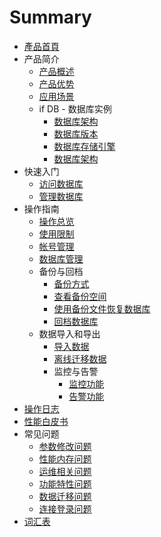 # Summary

* [產品首頁](README.md)
* 产品简介
    * [产品概述](Content/产品简介/产品概述.md)
    * [产品优势](Content/产品简介/产品优势.md)
    * [应用场景](Content/产品简介/应用场景.md)
    * if DB - 数据库实例
        * [数据库架构](Content/产品简介/数据库实例/数据库架构.md)
        * [数据库版本](Content/产品简介/数据库实例/数据库版本.md)
        * [数据库存储引擎](Content/产品简介/数据库实例/数据库存储引擎.md)
        * [数据库架构](Content/产品简介/数据库实例/数据库架构.md)
* 快速入门
    * [访问数据库](Content/快速入门/访问数据库.md)
    * [管理数据库](Content/快速入门/管理数据库.md)
* 操作指南
    * [操作总览](Content/操作指南/操作总览.md)
    * [使用限制](Content/操作指南/使用限制.md)
    * [帐号管理](Content/操作指南/帐号管理.md)
    * [数据库管理](Content/操作指南/数据库管理.md)
    * 备份与回档
        * [备份方式](Content/操作指南/备份与回档/备份方式.md)
        * [查看备份空间](Content/操作指南/备份与回档/查看备份空间.md)
        * [使用备份文件恢复数据库](Content/操作指南/备份与回档/使用备份文件恢复数据库.md)
        * [回档数据库](Content/操作指南/备份与回档/回档数据库.md)
    * 数据导入和导出
        * [导入数据](Content/操作指南/数据导入和导出/导入数据.md)
        * [离线迁移数据](Content/操作指南/数据导入和导出/离线迁移数据.md)
        * 监控与告警
            * [监控功能](Content/操作指南/监控与告警/监控功能.md)
            * [告警功能](Content/操作指南/监控与告警/告警功能.md)
* [操作日志](Content/操作指南/操作日志.md)
* [性能白皮书](Content/性能白皮书.md)
* 常见问题
    * [参数修改问题](Content/常见问题/参数修改问题.md)
    * [性能内存问题](Content/常见问题/性能内存问题.md)
    * [运维相关问题](Content/常见问题/运维相关问题.md)
    * [功能特性问题](Content/常见问题/功能特性问题.md)
    * [数据迁移问题](Content/常见问题/数据迁移问题.md)
    * [连接登录问题](Content/常见问题/连接登录问题.md)
* [词汇表](Content/词汇表.md)

